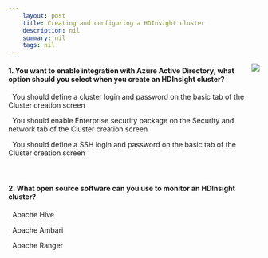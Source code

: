 ```yaml
---
    layout: post
    title: Creating and configuring a HDInsight cluster 
    description: nil
    summary: nil
    tags: nil
---
```



 <a target="_blank" href="https://docs.microsoft.com/en-us/learn/modules/creating-and-configuring-hdinsight-cluster/10-knowledge-check/"><i class="fas fa-external-link-alt"></i> </a>
 <img align="right" src="https://docs.microsoft.com/en-us/learn/achievements/creating-and-configuring-a-hdinsight-cluster.svg">
####  1. You want to enable integration with Azure Active Directory, what option should you select when you create an HDInsight cluster?


<i class='far fa-square'></i> &nbsp;&nbsp;You should define a cluster login and password on the basic tab of the Cluster creation screen

<i class='fas fa-check-square' style='color: Dodgerblue;'></i> &nbsp;&nbsp;You should enable Enterprise security package on the Security and network tab of the Cluster creation screen

<i class='far fa-square'></i> &nbsp;&nbsp;You should define a SSH login and password on the basic tab of the Cluster creation screen
<br />
<br />
<br />

####  2. What open source software can you use to monitor an HDInsight cluster?


<i class='far fa-square'></i> &nbsp;&nbsp;Apache Hive

<i class='fas fa-check-square' style='color: Dodgerblue;'></i> &nbsp;&nbsp;Apache Ambari

<i class='far fa-square'></i> &nbsp;&nbsp;Apache Ranger
<br />
<br />
<br />
